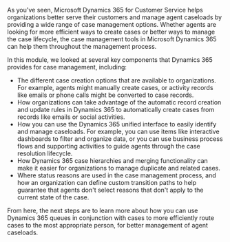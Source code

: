 As you've seen, Microsoft Dynamics 365 for Customer Service helps organizations better serve their customers and manage agent caseloads by providing a wide range of case management options. Whether agents are looking for more efficient ways to create cases or better ways to manage the case lifecycle, the case management tools in Microsoft Dynamics 365 can help them throughout the management process.

In this module, we looked at several key components that Dynamics 365 provides for case management, including:

- The different case creation options that are available to organizations. For example, agents might manually create cases, or activity records like emails or phone calls might be converted to case records.
- How organizations can take advantage of the automatic record creation and update rules in Dynamics 365 to automatically create cases from records like emails or social activities.
- How you can use the Dynamics 365 unified interface to easily identify and manage caseloads. For example, you can use items like interactive dashboards to filter and organize data, or you can use business process flows and supporting activities to guide agents through the case resolution lifecycle.
- How Dynamics 365 case hierarchies and merging functionality can make it easier for organizations to manage duplicate and related cases.
- Where status reasons are used in the case management process, and how an organization can define custom transition paths to help guarantee that agents don't select reasons that don't apply to the current state of the case.

From here, the next steps are to learn more about how you can use Dynamics 365 queues in conjunction with cases to more efficiently route cases to the most appropriate person, for better management of agent caseloads.

